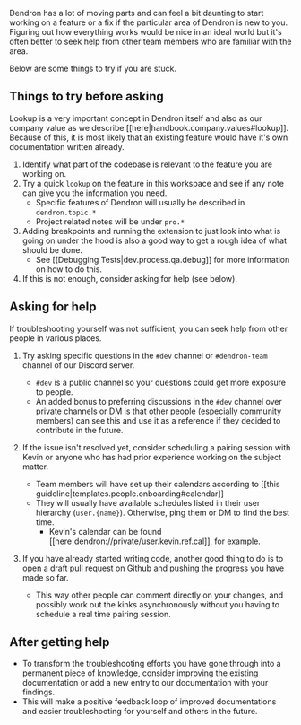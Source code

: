
Dendron has a lot of moving parts and can feel a bit daunting to start working on a feature or a fix if the particular area of Dendron is new to you.
Figuring out how everything works would be nice in an ideal world but it's often better to seek help from other team members who are familiar with the area.

Below are some things to try if you are stuck.

## Things to try before asking

Lookup is a very important concept in Dendron itself and also as our company value as we describe [[here|handbook.company.values#lookup]].
Because of this, it is most likely that an existing feature would have it's own documentation written already.

1. Identify what part of the codebase is relevant to the feature you are working on.
1. Try a quick `lookup` on the feature in this workspace and see if any note can give you the information you need.
    - Specific features of Dendron will usually be described in `dendron.topic.*`
    - Project related notes will be under `pro.*`
1. Adding breakpoints and running the extension to just look into what is going on under the hood is also a good way to get a rough idea of what should be done.
    - See [[Debugging Tests|dev.process.qa.debug]] for more information on how to do this.
1. If this is not enough, consider asking for help (see below).

## Asking for help

If troubleshooting yourself was not sufficient, you can seek help from other people in various places.

1. Try asking specific questions in the `#dev` channel or `#dendron-team` channel of our Discord server.
    - `#dev` is a public channel so your questions could get more exposure to people.
    - An added bonus to preferring discussions in the `#dev` channel over private channels or DM is that other people (especially community members) can see this and use it as a reference if they decided to contribute in the future.

1. If the issue isn't resolved yet, consider scheduling a pairing session with Kevin or anyone who has had prior experience working on the subject matter.
    - Team members will have set up their calendars according to [[this guideline|templates.people.onboarding#calendar]] 
    - They will usually have available schedules listed in their user hierarchy (`user.{name}`). Otherwise, ping them or DM to find the best time.
        - Kevin's calendar can be found [[here|dendron://private/user.kevin.ref.cal]], for example.

1. If you have already started writing code, another good thing to do is to open a draft pull request on Github and pushing the progress you have made so far.
    - This way other people can comment directly on your changes, and possibly work out the kinks asynchronously without you having to schedule a real time pairing session.

## After getting help

- To transform the troubleshooting efforts you have gone through into a permanent piece of knowledge, consider improving the existing documentation or add a new entry to our documentation with your findings.
- This will make a positive feedback loop of improved documentations and easier troubleshooting for yourself and others in the future.
